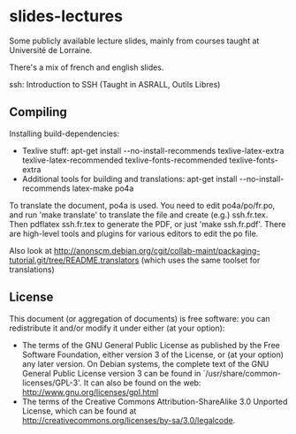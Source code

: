 # slides-lectures

Some publicly available lecture slides, mainly from courses taught at
Université de Lorraine.

There's a mix of french and english slides.

ssh: Introduction to SSH (Taught in ASRALL, Outils Libres)

## Compiling

Installing build-dependencies:
* Texlive stuff:
 apt-get install --no-install-recommends texlive-latex-extra texlive-latex-recommended texlive-fonts-recommended texlive-fonts-extra
* Additional tools for building and translations:
 apt-get install --no-install-recommends latex-make po4a

To translate the document, po4a is used. You need to edit po4a/po/fr.po, and
run 'make translate' to translate the file and create (e.g.) ssh.fr.tex. Then
pdflatex ssh.fr.tex to generate the PDF, or just 'make ssh.fr.pdf'. There are
high-level tools and plugins for various editors to edit the po file.

Also look at
http://anonscm.debian.org/cgit/collab-maint/packaging-tutorial.git/tree/README.translators
(which uses the same toolset for translations)

## License 

This document (or aggregation of documents) is free software: you can
redistribute it and/or modify it under either (at your option):
- The terms of the GNU General Public License as published by the Free Software
  Foundation, either version 3 of the License, or (at your option) any later
  version.
  On Debian systems, the complete text of the GNU General
  Public License version 3 can be found in `/usr/share/common-licenses/GPL-3'.
  It can also be found on the web: http://www.gnu.org/licenses/gpl.html
- The terms of the Creative Commons Attribution-ShareAlike 3.0 Unported License,
  which can be found at http://creativecommons.org/licenses/by-sa/3.0/legalcode.
